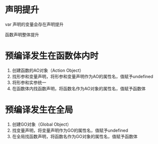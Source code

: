 # 声明提升
var 声明的变量会存在声明提升

函数声明整体提升


# 预编译发生在函数体内时
1. 创建函数的AO对象（Action  Object）
2. 找形参和变量声明，将形参和变量声明作为AO的属性名，值赋予undefined
3. 将形参和实参统一
4. 在函数体内找函数声明，将函数名作为AO对象的属性名，值赋予函数体


# 预编译发生在全局
1. 创建GO对象（Global Object）
2. 找变量声明，将变量声明作为GO的属性名，值赋予undefined
3. 在全局找函数声明，将函数名作为GO对象的属性名，值赋予函数体